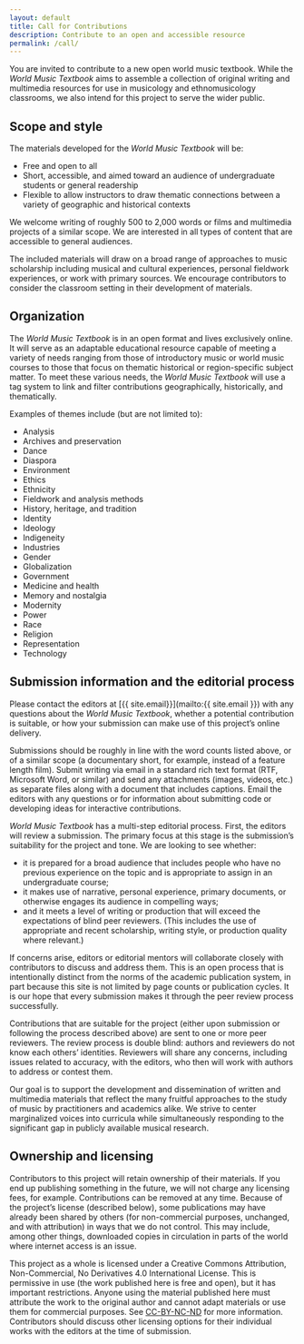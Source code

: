 ```yaml
---
layout: default
title: Call for Contributions
description: Contribute to an open and accessible resource
permalink: /call/
---
```


You are invited to contribute to a new open world music textbook. While the *World Music Textbook* aims to assemble a collection of original writing and multimedia resources for use in musicology and ethnomusicology classrooms, we also intend for this project to serve the wider public.

## Scope and style

The  materials developed for the *World Music Textbook* will be:

* Free and open to all
* Short, accessible, and aimed toward an audience of undergraduate students or general readership
* Flexible to allow instructors to draw thematic connections between a variety of geographic and historical contexts

We welcome writing of roughly 500 to 2,000 words or films and multimedia projects of a similar scope. We are interested in all types of content that are accessible to general audiences.

The included materials will draw on a broad range of approaches to music scholarship including musical and cultural experiences, personal fieldwork experiences, or work with primary sources. We encourage contributors to consider the classroom setting in their development of materials.

## Organization

The *World Music Textbook* is in an open format and lives exclusively online. It will serve as an adaptable educational resource capable of meeting a variety of needs ranging from those of introductory music or world music courses to those that focus on thematic historical or region-specific subject matter. To meet these various needs, the *World Music Textbook* will use a tag system to link and filter contributions geographically, historically, and thematically.

Examples of themes include (but are not limited to):

* Analysis
* Archives and preservation
* Dance
* Diaspora
* Environment
* Ethics
* Ethnicity
* Fieldwork and analysis methods
* History, heritage, and tradition
* Identity
* Ideology
* Indigeneity
* Industries
* Gender
* Globalization
* Government
* Medicine and health
* Memory and nostalgia
* Modernity
* Power
* Race
* Religion
* Representation
* Technology

## Submission information and the editorial process

Please contact the editors at [{{ site.email}}](mailto:{{ site.email }}) with any questions about the *World Music Textbook*, whether a potential contribution is suitable, or how your submission can make use of this project’s online delivery.

Submissions should be roughly in line with the word counts listed above, or of a similar scope (a documentary short, for example, instead of a feature length film). Submit writing via email in a standard rich text format (RTF, Microsoft Word, or similar) and send any attachments (images, videos, etc.) as separate files along with a document that includes captions. Email the editors with any questions or for information about submitting code or developing ideas for interactive contributions.

*World Music Textbook* has a multi-step editorial process. First, the editors will review a submission. The primary focus at this stage is the submission’s suitability for the project and tone. We are looking to see whether:

* it is prepared for a broad audience that includes people who have no previous experience on the topic and is appropriate to assign in an undergraduate course;
* it makes use of narrative, personal experience, primary documents, or otherwise engages its audience in compelling ways;
* and it meets a level of writing or production that will exceed the expectations of blind peer reviewers. (This includes the use of appropriate and recent scholarship, writing style, or production quality where relevant.)

If concerns arise, editors or editorial mentors will collaborate closely with contributors to discuss and address them. This is an open process that is intentionally distinct from the norms of the academic publication system, in part because this site is not limited by page counts or publication cycles. It is our hope that every submission makes it through the peer review process successfully.

Contributions that are suitable for the project (either upon submission or following the process described above) are sent to one or more peer reviewers. The review process is double blind: authors and reviewers do not know each others’ identities. Reviewers will share any concerns, including issues related to accuracy, with the editors, who then will work with authors to address or contest them.

Our goal is to support the development and dissemination of written and multimedia materials that reflect the many fruitful approaches to the study of music by practitioners and academics alike. We strive to center marginalized voices into curricula while simultaneously responding to the significant gap in publicly available musical research.

## Ownership and licensing

Contributors to this project will retain ownership of their materials. If you end up publishing something in the future, we will not charge any licensing fees, for example. Contributions can be removed at any time. Because of the project’s license (described below), some publications may have already been shared by others (for non-commercial purposes, unchanged, and with attribution) in ways that we do not control. This may include, among other things, downloaded copies in circulation in parts of the world where internet access is an issue.

This project as a whole is licensed under a Creative Commons Attribution, Non-Commercial, No Derivatives 4.0 International License. This is permissive in use (the work published here is free and open), but it has important restrictions. Anyone using the material published here must attribute the work to the original author and cannot adapt materials or use them for commercial purposes. See [CC-BY-NC-ND](http://creativecommons.org/licenses/by-nc-nd/4.0/) for more information. Contributors should discuss other licensing options for their individual works with the editors at the time of submission.
